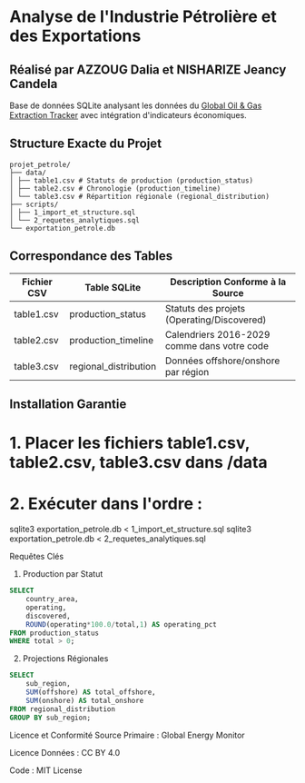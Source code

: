 # Analyse de l'Industrie Pétrolière et des Exportations

## Réalisé par AZZOUG Dalia et NISHARIZE Jeancy Candela

Base de données SQLite analysant les données du [Global Oil & Gas Extraction Tracker](https://globalenergymonitor.org/projects/global-oil-gas-extraction-tracker/summary-tables/) avec intégration d'indicateurs économiques.

## Structure Exacte du Projet
```
projet_petrole/
├── data/
│ ├── table1.csv # Statuts de production (production_status)
│ ├── table2.csv # Chronologie (production_timeline)
│ └── table3.csv # Répartition régionale (regional_distribution)
├── scripts/
│ ├── 1_import_et_structure.sql 
│ └── 2_requetes_analytiques.sql 
└── exportation_petrole.db
```

## Correspondance des Tables

| Fichier CSV | Table SQLite         | Description Conforme à la Source |
|-------------|----------------------|----------------------------------|
| table1.csv  | production_status    | Statuts des projets (Operating/Discovered) |
| table2.csv  | production_timeline  | Calendriers 2016-2029 comme dans votre code |
| table3.csv  | regional_distribution| Données offshore/onshore par région |

## Installation Garantie

# 1. Placer les fichiers table1.csv, table2.csv, table3.csv dans /data
# 2. Exécuter dans l'ordre :

sqlite3 exportation_petrole.db < 1_import_et_structure.sql
sqlite3 exportation_petrole.db < 2_requetes_analytiques.sql

Requêtes Clés 
1. Production par Statut
```sql
SELECT 
    country_area,
    operating,
    discovered,
    ROUND(operating*100.0/total,1) AS operating_pct
FROM production_status
WHERE total > 0;
```
2. Projections Régionales
```sql
SELECT 
    sub_region,
    SUM(offshore) AS total_offshore,
    SUM(onshore) AS total_onshore
FROM regional_distribution
GROUP BY sub_region;
```

Licence et Conformité
Source Primaire : Global Energy Monitor

Licence Données : CC BY 4.0

Code : MIT License
